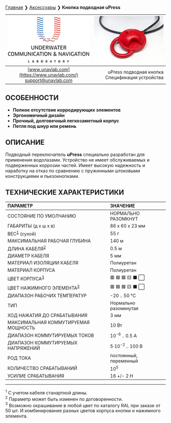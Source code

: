 [Главная](/README_RU) ❯ [Аксессуары](/accessories_ru) ❯ **Кнопка подводная uPress**

<div style="page-break-after: always;"></div>

| ![logo](/documentation/sm_logo.png) | ![logo](/documentation/redbutton.png) |
| :---: | ---: |
| [www.unavlab.com](https://www.unavlab.com/) <br/> [support@unavlab.com](mailto:support@unavlab.com) | uPress подводная кнопка <br/> Спецификация устройства |

## ОСОБЕННОСТИ

* **Полное отсутствие корродирующих элементов**
* **Эргономичный дизайн**
* **Прочный, долговечный легкозаметный корпус**
* **Петля под шнур или ремень**

## ОПИСАНИЕ

Подводный переключатель **uPress** специально разработан для применения водолазами. Устройство не имеет обслуживаемых и подверженных коррозии частей.
Имеет высокую надежность и наработку на отказ по сравнению с пружинными штоковыми конструкциями и пьезокнопками.
  
<div style="page-break-after: always;"></div>

## ТЕХНИЧЕСКИЕ ХАРАКТЕРИСТИКИ

| ПАРАМЕТР | ЗНАЧЕНИЕ |
| :--- | :--- |
| СОСТОЯНИЕ ПО УМОЛЧАНИЮ | НОРМАЛЬНО РАЗОМКНУТ |
| ГАБАРИТЫ (д х ш х в)| 86 x 60 x 23 мм |
| ВЕС<sup>[1](#fn1)</sup> (сухой) | 55 г |
| МАКСИМАЛЬНАЯ РАБОЧАЯ ГЛУБИНА | 140 м |
| ДЛИНА КАБЕЛЯ<sup>[2](#fn2)</sup> | 0.5 м |
| ДИАМЕТР КАБЕЛЯ | 5 мм |
| МАТЕРИАЛ ИЗОЛЯЦИИ КАБЕЛЯ | Полиуретан |
| МАТЕРИАЛ КОРПУСА | Полиуретан |
| ЦВЕТ КОРПУСА<sup>[3](#fn3)</sup> | 🟥 🟦 🟩 🟨 ⬛ ⬜ |
| ЦВЕТ НАЖИМНОГО ЭЛЕМЕНТА<sup>[3](#fn3)</sup> | 🟥 🟦 🟩 🟨 ⬛ ⬜ |
| ДИАПАЗОН РАБОЧИХ ТЕМПЕРАТУР | -20 .. 50 °С |
| ТИП | Нормально разомкнутая |
| ХОД НАЖАТИЯ ДО СРАБАТЫВАНИЯ | 3 мм |
| МАКСИМАЛЬНАЯ КОММУТИРУЕМАЯ МОЩНОСТЬ | 10 Вт |
| ДИАПАЗОН КОММУТИРУЕМЫХ ТОКОВ | 10<sup>-6</sup> .. 0.5 A |
| ДИАПАЗОН КОММУТИРУЕМЫХ НАПРЯЖЕНИЙ | 5·10<sup>-2</sup> .. 100 В |
| РОД ТОКА | постоянный, переменный |
| КОЛИЧЕСТВО СРАБАТЫВАНИЙ | 10<sup>5</sup> | 
| УСИЛИЕ СРАБАТЫВАНИЯ | 16 +/- 2 Н |

________________  
<a name="fn1"><sup>1</sup></a> С учетом кабеля станартной длины.  
<a name="fn2"><sup>2</sup></a> Параметр может быть изменен по договоренности.  
<a name="fn3"><sup>3</sup></a> Возможно окрашивание в любой цвет по каталогу RAL при заказе от 50 шт. И комбинирование разных цветов корпуса кнопки и нажимного элемента. 

<div style="page-break-after: always;"></div>

